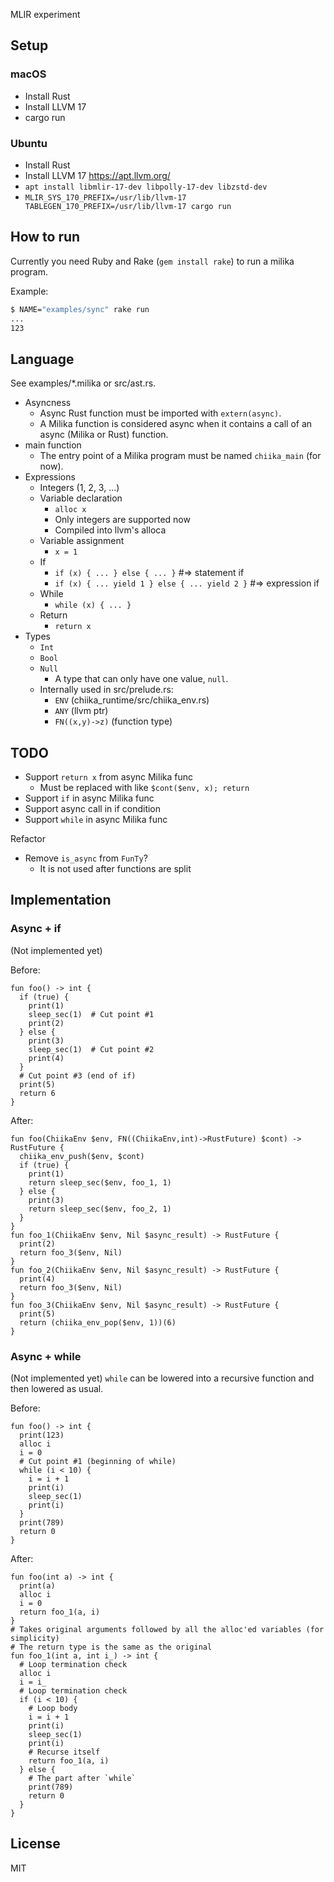 MLIR experiment

## Setup

### macOS

- Install Rust
- Install LLVM 17
- cargo run

### Ubuntu

- Install Rust
- Install LLVM 17 https://apt.llvm.org/
- `apt install libmlir-17-dev libpolly-17-dev libzstd-dev`
- `MLIR_SYS_170_PREFIX=/usr/lib/llvm-17 TABLEGEN_170_PREFIX=/usr/lib/llvm-17 cargo run`

## How to run

Currently you need Ruby and Rake (`gem install rake`) to run a milika program.

Example:

```sh
$ NAME="examples/sync" rake run
...
123
```

## Language

See examples/\*.milika or src/ast.rs.

- Asyncness
  - Async Rust function must be imported with `extern(async)`.
  - A Milika function is considered async when it contains a call of an async (Milika or Rust) function.
- main function
  - The entry point of a Milika program must be named `chiika_main` (for now).
- Expressions
  - Integers (1, 2, 3, ...)
  - Variable declaration
    - `alloc x`
    - Only integers are supported now
    - Compiled into llvm's alloca
  - Variable assignment
    - `x = 1`
  - If
    - `if (x) { ... } else { ... }` #=> statement if
    - `if (x) { ... yield 1 } else { ... yield 2 }` #=> expression if
  - While
    - `while (x) { ... }`
  - Return
    - `return x`
- Types
  - `Int`
  - `Bool`
  - `Null`
    - A type that can only have one value, `null`.
  - Internally used in src/prelude.rs:
    - `ENV` (chiika_runtime/src/chiika_env.rs)
    - `ANY` (llvm ptr)
    - `FN((x,y)->z)` (function type)

## TODO

- Support `return x` from async Milika func
  - Must be replaced with like `$cont($env, x); return`
- Support `if` in async Milika func
- Support async call in if condition
- Support `while` in async Milika func

Refactor

- Remove `is_async` from `FunTy`?
  - It is not used after functions are split

## Implementation

### Async + if

(Not implemented yet)

Before:

```
fun foo() -> int {
  if (true) {
    print(1)
    sleep_sec(1)  # Cut point #1
    print(2)
  } else {
    print(3)
    sleep_sec(1)  # Cut point #2
    print(4)
  }
  # Cut point #3 (end of if)
  print(5)
  return 6
}
```

After:

```
fun foo(ChiikaEnv $env, FN((ChiikaEnv,int)->RustFuture) $cont) -> RustFuture {
  chiika_env_push($env, $cont)
  if (true) {
    print(1)
    return sleep_sec($env, foo_1, 1)
  } else {
    print(3)
    return sleep_sec($env, foo_2, 1)
  }
}
fun foo_1(ChiikaEnv $env, Nil $async_result) -> RustFuture {
  print(2)
  return foo_3($env, Nil)
}
fun foo_2(ChiikaEnv $env, Nil $async_result) -> RustFuture {
  print(4)
  return foo_3($env, Nil)
}
fun foo_3(ChiikaEnv $env, Nil $async_result) -> RustFuture {
  print(5)
  return (chiika_env_pop($env, 1))(6)
}

```

### Async + while

(Not implemented yet) `while` can be lowered into a recursive function and then
lowered as usual.

Before:

```
fun foo() -> int {
  print(123)
  alloc i
  i = 0
  # Cut point #1 (beginning of while)
  while (i < 10) {
    i = i + 1
    print(i)
    sleep_sec(1)
    print(i)
  }
  print(789)
  return 0
}
```

After:

```
fun foo(int a) -> int {
  print(a)
  alloc i
  i = 0
  return foo_1(a, i)
}
# Takes original arguments followed by all the alloc'ed variables (for simplicity)
# The return type is the same as the original
fun foo_1(int a, int i_) -> int {
  # Loop termination check
  alloc i
  i = i_
  # Loop termination check
  if (i < 10) {
    # Loop body
    i = i + 1
    print(i)
    sleep_sec(1)
    print(i)
    # Recurse itself
    return foo_1(a, i)
  } else {
    # The part after `while`
    print(789)
    return 0
  }
}
```

## License

MIT
